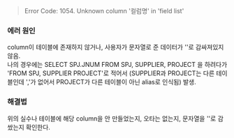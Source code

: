 > Error Code: 1054. Unknown column '컬럼명' in 'field list'

### 에러 원인

column이 테이블에 존재하지 않거나, 사용자가 문자열로 준 데이터가 ''로 감싸져있지 않음. <br />
나의 경우에는 SELECT SPJ.JNUM FROM SPJ, SUPPLIER, PROJECT 을 하려다가 'FROM SPJ, SUPPLIER PROJECT'로 적어서 (SUPPLIER과 PROJECT는 다른 테이블인데 ','가 없어서 PROJECT가 다른 테이블이 아닌 alias로 인식됨) 발생.

### 해결법

위의 실수나 테이블에 해당 column을 안 만들었는지, 오타는 없는지, 문자열을 ''로 감쌌는지 확인한다.

